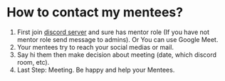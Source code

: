 # How to contact my mentees?

1. First join [discord server](https://discord.com/invite/zkPb8P4B?utm_source=Discord%20Widget&utm_medium=Connect) and sure has mentor role (If you have not mentor role send message to admins). Or You can use Google Meet.
2. Your mentees try to reach your social medias or mail. 
3. Say hi them then make decision about meeting (date, which discord room, etc).
4. Last Step: Meeting. Be happy and help your Mentees. 
